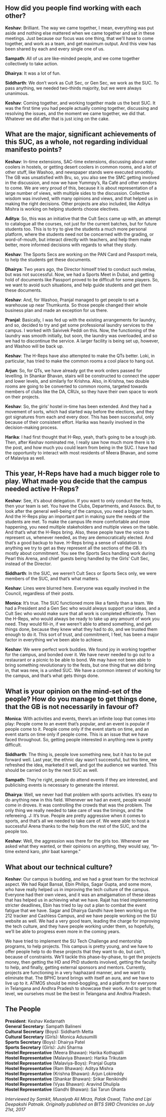 <p><!-- wp:heading --></p>
<h2>How did you people find working with each other?</h2>
<p><!-- /wp:heading --></p>
<p><!-- wp:paragraph --></p>
<p><strong>Keshav</strong>: Brilliant. The way we came together, I mean, everything was put aside and nothing else mattered when we came together and sat in these meetings. Just because our focus was one thing, that we’ll have to come together, and work as a team, and get maximum output. And this view has been shared by each and every single one of us.</p>
<p><!-- /wp:paragraph --></p>
<p><!-- wp:paragraph --></p>
<p><strong>Sampath</strong>: All of us are like-minded people, and we come together collectively to take action.</p>
<p><!-- /wp:paragraph --></p>
<p><!-- wp:paragraph --></p>
<p><strong>Dhairya</strong>: It was a lot of fun.</p>
<p><!-- /wp:paragraph --></p>
<p><!-- wp:paragraph --></p>
<p><strong>Siddharth</strong>: We don’t work as Cult Sec, or Gen Sec, we work as the SUC. To pass anything, we needed two-thirds majority, but we were always unanimous.</p>
<p><!-- /wp:paragraph --></p>
<p><!-- wp:paragraph --></p>
<p><strong>Keshav</strong>: Coming together, and working together made us the best SUC. It was the first time you had people actually coming together, discussing and resolving the issues, and the moment we came together, we did that. Whatever we did after that is just icing on the cake.</p>
<p><!-- /wp:paragraph --></p>
<p><!-- wp:heading --></p>
<h2><a href="https://github.com/journal-club/wiki-data/blob/master/news/general/suc-2016-17.md#what-are-the-major-significant-achievements-of-this-suc-as-a-whole-not-regarding-individual-manifesto-points"></a></h2>
<p><!-- /wp:heading --></p>
<p><!-- wp:heading --></p>
<h2>What are the major, significant achievements of this SUC, as a whole, not regarding individual manifesto points?</h2>
<p><!-- /wp:heading --></p>
<p><!-- wp:paragraph --></p>
<p><strong>Keshav</strong>: In-time extensions, SAC-time extensions, discussing about water coolers in hostels, or getting desert coolers in common rooms, and a lot of other stuff, like Washoo, and newspaper stands were executed smoothly. The GB was unsatisfied with Bru, so, you also see the SMC getting involved in the discussion, and now we have Yummpy’s, Ra Café and other vendors to come. We are very proud of this, because it is about representation of a large number of views, with multiple sides to the discussion. Collective wisdom was involved, with many opinions and views, and that helped us in making the right decisions. Other projects are also included, like Aditya Mishra is working on helping students choose electives.</p>
<p><!-- /wp:paragraph --></p>
<p><!-- wp:paragraph --></p>
<p><strong>Aditya</strong>: So, this was an initiative that the Cult Secs came up with, an attempt to catalogue all the courses, not just for the current batches, but for future students too. This is to try to give the students a much more personal platform, where the students need not be concerned with the grading, or word-of-mouth, but interact directly with teachers, and help them make better, more informed decisions with regards to what they study.</p>
<p><!-- /wp:paragraph --></p>
<p><!-- wp:paragraph --></p>
<p><strong>Keshav</strong>: The Sports Secs are working on the PAN Card and Passport mela, to help the students get these documents.</p>
<p><!-- /wp:paragraph --></p>
<p><!-- wp:paragraph --></p>
<p><strong>Dhairya</strong>: Two years ago, the Director himself tried to conduct such melas, but was not successful. Now, we had a Sports Meet in Dubai, and getting hold of documents like Passport proved to be difficult for some players. So, we want to avoid such situations, and help guide students and get them these documents.</p>
<p><!-- /wp:paragraph --></p>
<p><!-- wp:paragraph --></p>
<p><strong>Keshav</strong>: And, for Washoo, Pranjal managed to get people to set a warehouse up near Thumkunta. So those people changed their whole business plan and made an exception for us there.</p>
<p><!-- /wp:paragraph --></p>
<p><!-- wp:paragraph --></p>
<p><strong>Pranjal</strong>: Basically, I was fed up with the existing arrangements for laundry, and so, decided to try and get some professional laundry services to the campus. I worked with Saivivek Peddi on this. Now, the functioning of the laundry was smooth initially, but soon, the laundry was overloaded, and so we had to discontinue the service. A larger facility is being set up, however, and Washoo will be back up.</p>
<p><!-- /wp:paragraph --></p>
<p><!-- wp:paragraph --></p>
<p><strong>Keshav</strong>: The H-Reps have also attempted to make the QTs better. Loki, in particular, has tried to make the common rooms a cool place to hang out.</p>
<p><!-- /wp:paragraph --></p>
<p><!-- wp:paragraph --></p>
<p><strong>Arjun</strong>: So, for QTs, we have already got the work orders passed for levelling. In Shankar Bhavan, stairs will be constructed to connect the upper and lower levels, and similarly for Krishna. Also, in Krishna, two double rooms are going to be converted to common rooms, targeted towards members of clubs like the DA, CRUx, so they have their own space to work on their projects.</p>
<p><!-- /wp:paragraph --></p>
<p><!-- wp:paragraph --></p>
<p><strong>Keshav</strong>: So, the girls’ hostel in-time has been extended. And they had a movement of sorts, which had started way before the elections, and they got signatures from each and every door. This has been successful, only because of their consistent effort. Harika was heavily involved in the decision-making process.</p>
<p><!-- /wp:paragraph --></p>
<p><!-- wp:paragraph --></p>
<p><strong>Harika</strong>: I had first thought that H-Rep, yeah, that’s going to be a tough job. Then, after Keshav nominated me, I really saw how much more there is to the post, and how much you could learn from being in the SUC. I have had the opportunity to interact with most residents of Meera Bhavan, and some of Malaviya as well.</p>
<p><!-- /wp:paragraph --></p>
<p><!-- wp:heading --></p>
<h2><a href="https://github.com/journal-club/wiki-data/blob/master/news/general/suc-2016-17.md#this-year-h-reps-have-had-a-much-bigger-role-to-play-what-made-you-decide-that-the-campus-needed-active-h-reps"></a></h2>
<p><!-- /wp:heading --></p>
<p><!-- wp:heading --></p>
<h2>This year, H-Reps have had a much bigger role to play. What made you decide that the campus needed active H-Reps?</h2>
<p><!-- /wp:heading --></p>
<p><!-- wp:paragraph --></p>
<p><strong>Keshav</strong>: See, it’s about delegation. If you want to only conduct the fests, then your team is set. You have the Clubs, Departments, and Assocs. But, to look after the general well-being of the campus, you need a bigger team. And the H-Reps play an important part in making sure the needs of the students are met. To make the campus life more comfortable and more happening, you need multiple stakeholders and multiple views on the table. And that’s what the H-Reps bring. Also, these people have the voice to represent us, whenever needed, as they are democratically elected. And that’s a good backup to have. H-Reps bring a sense of validation to anything we try to get as they represent all the sections of the GB. It’s mostly about commitment. You see the Sports Secs handling work during Pearl this Arena, and chief guests being handled by the Girls’ Cult Sec, instead of the Director.</p>
<p><!-- /wp:paragraph --></p>
<p><!-- wp:paragraph --></p>
<p><strong>Siddharth</strong>: In the SUC, we weren’t Cult Secs or Sports Secs only, we were members of the SUC, and that’s what matters.</p>
<p><!-- /wp:paragraph --></p>
<p><!-- wp:paragraph --></p>
<p><strong>Keshav</strong>: Lines were blurred here. Everyone was equally involved in the Council, regardless of their posts.</p>
<p><!-- /wp:paragraph --></p>
<p><!-- wp:paragraph --></p>
<p><strong>Monica</strong>: It’s true. The SUC functioned more like a family than a team. We had a President and a Gen Sec who would always support your ideas, and a Cult Sec who would make sure that all work is completed efficiently. Then the H-Reps, who would always be ready to take up any amount of work you need. They would fill-in, if we weren’t able to attend something, and get things done, because they knew what they had to do, and we trusted them enough to do it. This sort of trust, and commitment, I feel, has been a major factor in everything we’ve been able to achieve.</p>
<p><!-- /wp:paragraph --></p>
<p><!-- wp:paragraph --></p>
<p><strong>Keshav</strong>: We were perfect work buddies. We found joy in working together for the campus, and bonded over it. We have never needed to go out to a restaurant or a picnic to be able to bond. We may have not been able to bring something revolutionary to the fests, but one thing that we did bring in, that was new, is a united SUC. We have a common interest of working for the campus, and that’s what gets things done.</p>
<p><!-- /wp:paragraph --></p>
<p><!-- wp:heading --></p>
<h2><a href="https://github.com/journal-club/wiki-data/blob/master/news/general/suc-2016-17.md#what-is-your-opinion-on-the-mind-set-of-the-people-how-do-you-manage-to-get-things-done-that-the-gb-is-not-necessarily-in-favour-of"></a></h2>
<p><!-- /wp:heading --></p>
<p><!-- wp:heading --></p>
<h2>What is your opinion on the mind-set of the people? How do you manage to get things done, that the GB is not necessarily in favour of?</h2>
<p><!-- /wp:heading --></p>
<p><!-- wp:paragraph --></p>
<p><strong>Monica</strong>: With activities and events, there’s an infinite loop that comes into play: People come to an event that’s popular, and an event is popular if people come to it. People come only if the event starts on time, and an event starts on time only if people come. This is an issue that we have faced throughout. So, getting people interested in anything new is pretty difficult.</p>
<p><!-- /wp:paragraph --></p>
<p><!-- wp:paragraph --></p>
<p><strong>Siddharth</strong>: The thing is, people love something new, but it has to be put forward well. Last year, the ethnic day wasn’t successful, but this time, we refreshed the idea, marketed it well, and got the audience we wanted. This should be carried on by the next SUC as well.</p>
<p><!-- /wp:paragraph --></p>
<p><!-- wp:paragraph --></p>
<p><strong>Sampath</strong>: They’re right, people do attend events if they are interested, and publicising events is necessary to generate the interest.</p>
<p><!-- /wp:paragraph --></p>
<p><!-- wp:paragraph --></p>
<p><strong>Dhairya</strong>: Well, we never had that problem with sports activities. It’s easy to do anything new in this field. Whenever we had an event, people would come in droves. It was controlling the crowds that was the problem. The only thing we really needed to take care of was the timings, and the refereeing. J: It’s true. People are pretty aggressive when it comes to sports, and that’s all we needed to take care of. We were able to host a successful Arena thanks to the help from the rest of the SUC, and the people too.</p>
<p><!-- /wp:paragraph --></p>
<p><!-- wp:paragraph --></p>
<p><strong>Keshav</strong>: Well, the aggression was there for the girls too. Whenever we asked what they wanted, or their opinions on anything, they would say, “In-time extend karo, phir baat karenge.”</p>
<p><!-- /wp:paragraph --></p>
<p><!-- wp:heading --></p>
<h2><a href="https://github.com/journal-club/wiki-data/blob/master/news/general/suc-2016-17.md#what-about-our-technical-culture"></a></h2>
<p><!-- /wp:heading --></p>
<p><!-- wp:heading --></p>
<h2>What about our technical culture?</h2>
<p><!-- /wp:heading --></p>
<p><!-- wp:paragraph --></p>
<p><strong>Keshav</strong>: Our campus is budding, and we had a great team for the technical aspect. We had Rajat Bansal, Ebin Philips, Sagar Gupta, and some more, who have really helped us in improving the tech culture of the campus. Everyone had their own views, and it was an amalgamation of these ideas that has helped us in achieving what we have. Rajat has tried implementing stricter deadlines, Ebin has tried to lay out a plan to combat the event fatigue that we have. Sagar and Dhairya Gandhi have been working on the 212 tracker and Cashless Campus, and we have people working on the SU website as well. We had a very good team, leading the charge for improving the tech culture, and they have people working under them, so hopefully, we’ll be able to progress even more in the coming years.</p>
<p><!-- /wp:paragraph --></p>
<p><!-- wp:paragraph --></p>
<p>We have tried to implement the SU Tech Challenge and mentorship programs, to help projects. This campus is pretty young, and we have to offer people help to do these projects that they want to do, but can’t, because of constraints. We’ll tackle this phase-by-phase, to get the projects money, then getting the HD and PhD students involved, getting the faculty to help, and finally, getting external sponsors and mentors. Currently, projects are functioning in a very haphazard manner, and we want to eliminate that. The BPHC brand brings with itself an aura, and we have to live up to it. ATMOS should be mind-boggling, and a platform for everyone in Telangana and Andhra Pradesh to showcase their work. And to get to that level, we ourselves must be the best in Telangana and Andhra Pradesh.</p>
<p><!-- /wp:paragraph --></p>
<p><!-- wp:heading --></p>
<h2>The People</h2>
<p><!-- /wp:heading --></p>
<p><!-- wp:paragraph --></p>
<p><strong>President</strong>: Keshav Kedarnath<br /><strong>General Secretary</strong>: Sampath Balineni <br /><strong>Cultural Secretary</strong> (Boys): Siddharth Metta <br /><strong>Cultural Secretary</strong> (Girls): Monica Adusumilli <br /><strong>Sports Secretary</strong> (Boys): Dhairya Patel <br /><strong>Sports Secretary</strong> (Girls): Juhi Sharma <br /><strong>Hostel Representative</strong> (Meera Bhawan): Harika Kothapalli <br /><strong>Hostel Representative</strong> (Malaviya Bhawan): Harika Trikutam <br /><strong>Hostel Representative</strong> (Malaviya-Boys): Pranjal Gupta <br /><strong>Hostel Representative</strong> (Ram Bhawan): Aditya Mishra <br /><strong>Hostel Representative</strong> (Krishna Bhawan): Arjun Lokireddy <br /><strong>Hostel Representative</strong> (Shankar Bhawan): Srikar Renikindhi <br /><strong>Hostel Representative</strong> (Vyas Bhawan): Aravind Dhulipla <br /><strong>Hostel Representative</strong> (Gandhi Bhawan): Sai Tarun Ghanta</p>
<p><!-- /wp:paragraph --></p>
<p><!-- wp:paragraph --></p>
<p><em>Interviewed by Samkit, Musaiyab Ali Mirza, Palak Oswal, Tisha and Lipi Deepakshi Patnaik. Originally published on BITS SWD Chronicles on July 21st, 2017</em></p>
<p><!-- /wp:paragraph --></p>
